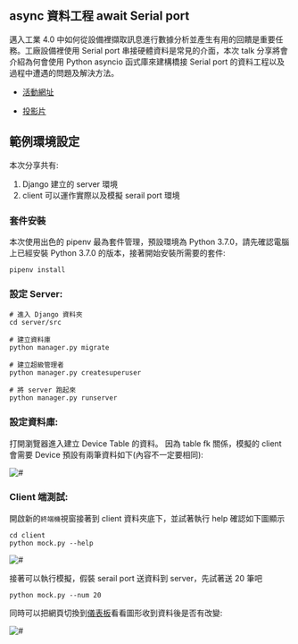 ## async 資料工程 await Serial port


邁入工業 4.0 中如何從設備裡擷取訊息進行數據分析並產生有用的回饋是重要任務。工廠設備裡使用 Serial port 串接硬體資料是常見的介面，本次 talk 分享將會介紹為何會使用 Python asyncio 函式庫來建構橋接 Serial port 的資料工程以及過程中遭遇的問題及解決方法。


+ [活動網址](https://www.meetup.com/Kaohsiung-Python-Meetup/events/254619272/?rv=ea1_v2&_xtd=gatlbWFpbF9jbGlja9oAJDE1Y2VjOGVhLTJlMGEtNGM3MS05YmRlLTQ4MDZhOWI0ZTEwZg)

+ [投影片](https://slides.com/chairco/async_await_serialport/)


## 範例環境設定


本次分享共有: 

1. Django 建立的 server 環境
2. client 可以運作實際以及模擬 serail port 環境


### 套件安裝

本次使用出色的 pipenv 最為套件管理，預設環境為 Python 3.7.0，請先確認電腦上已經安裝 Python 3.7.0 的版本，接著開始安裝所需要的套件:

```
pipenv install
```

### 設定 Server:

```
# 進入 Django 資料夾
cd server/src

# 建立資料庫
python manager.py migrate

# 建立超級管理者
python manager.py createsuperuser

# 將 server 跑起來
python manager.py runserver
```


### 設定資料庫:

打開瀏覽器進入[](http://localhost:8000/admin/boards/device/)建立 Device Table 的資料。
因為 table fk 關係，模擬的 client 會需要 Device 預設有兩筆資料如下(內容不一定要相同):

![#](https://imgur.com/a/Dc2Q30d)


### Client 端測試:

開啟新的`終端機`視窗接著到 client 資料夾底下，並試著執行 help 確認如下圖顯示

```
cd client
python mock.py --help
```

![#](https://imgur.com/a/XhcLes0)


接著可以執行模擬，假裝 serail port 送資料到 server，先試著送 20 筆吧

```
python mock.py --num 20
```

同時可以把網頁切換到[儀表板](http://localhost:8000/boards/dashboard/)看看圖形收到資料後是否有改變: 

![#](http://recordit.co/4hzoaFgxYb)